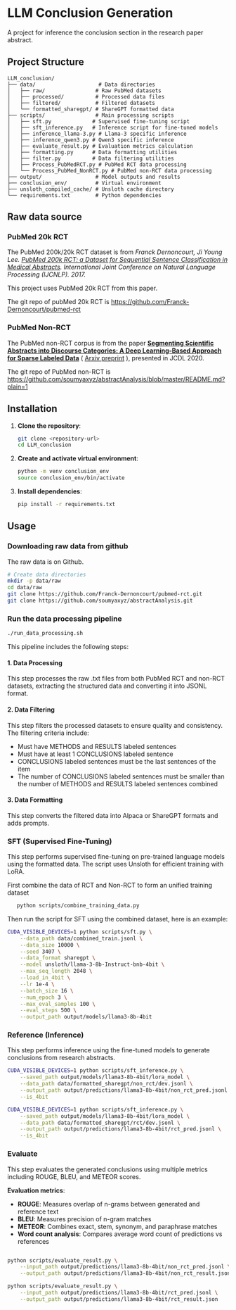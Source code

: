 # LLM Conclusion Generation

A project for inference the conclusion section in the research paper abstract.

## Project Structure

```
LLM_conclusion/
├── data/                    # Data directories
│   ├── raw/                # Raw PubMed datasets
│   ├── processed/          # Processed data files
│   ├── filtered/           # Filtered datasets
│   └── formatted_sharegpt/ # ShareGPT formatted data
├── scripts/                # Main processing scripts
│   ├── sft.py             # Supervised fine-tuning script
│   ├── sft_inference.py   # Inference script for fine-tuned models
│   ├── inference_llama-3.py # Llama-3 specific inference
│   ├── inference_qwen3.py # Qwen3 specific inference
│   ├── evaluate_result.py # Evaluation metrics calculation
│   ├── formatting.py      # Data formatting utilities
│   ├── filter.py          # Data filtering utilities
│   ├── Process_PubMedRCT.py # PubMed RCT data processing
│   └── Process_PubMed_NonRCT.py # PubMed non-RCT data processing
├── output/                 # Model outputs and results
├── conclusion_env/         # Virtual environment
├── unsloth_compiled_cache/ # Unsloth cache directory
└── requirements.txt        # Python dependencies
```

## Raw data source
### PubMed 20k RCT
The PubMed 200k/20k RCT dataset is from *Franck Dernoncourt, Ji Young Lee. [PubMed 200k RCT: a Dataset for Sequential Sentence Classification in Medical Abstracts](https://arxiv.org/abs/1710.06071). International Joint Conference on Natural Language Processing (IJCNLP). 2017.*

This project uses PubMed 20k RCT from this paper.

The git repo of pubMed 20k RCT is https://github.com/Franck-Dernoncourt/pubmed-rct

### PubMed Non-RCT
The PubMed non-RCT corpus is from the paper [**Segmenting Scientific Abstracts into Discourse Categories: A  Deep Learning-Based Approach for Sparse Labeled Data**](https://dl.acm.org/doi/abs/10.1145/3383583.3398598) (  [Arxiv preprint](https://arxiv.org/abs/2005.05414)  ), 	presented in JCDL 2020.

The git repo of PubMed non-RCT is https://github.com/soumyaxyz/abstractAnalysis/blob/master/README.md?plain=1

## Installation

1. **Clone the repository**:
   ```bash
   git clone <repository-url>
   cd LLM_conclusion
   ```

2. **Create and activate virtual environment**:
   ```bash
   python -m venv conclusion_env
   source conclusion_env/bin/activate
   ```

3. **Install dependencies**:
   ```bash
   pip install -r requirements.txt
   ```

## Usage

### Downloading raw data from github
The raw data is on Github.

```bash
# Create data directories
mkdir -p data/raw
cd data/raw
git clone https://github.com/Franck-Dernoncourt/pubmed-rct.git
git clone https://github.com/soumyaxyz/abstractAnalysis.git
```

### Run the data processing pipeline

```bash
./run_data_processing.sh
```

This pipeline includes the following steps:

#### 1. Data Processing
This step processes the raw .txt files from both PubMed RCT and non-RCT datasets, extracting the structured data and converting it into JSONL format.

#### 2. Data Filtering
This step filters the processed datasets to ensure quality and consistency. The filtering criteria include:
- Must have METHODS and RESULTS labeled sentences
- Must have at least 1 CONCLUSIONS labeled sentence
- CONCLUSIONS labeled sentences must be the last sentences of the item
- The number of CONCLUSIONS labeled sentences must be smaller than the number of METHODS and RESULTS labeled sentences combined

#### 3. Data Formatting
This step converts the filtered data into Alpaca or ShareGPT formats and adds prompts.

###  SFT (Supervised Fine-Tuning)
This step performs supervised fine-tuning on pre-trained language models using the formatted data. The script uses Unsloth for efficient training with LoRA.

First combine the data of RCT and Non-RCT to form an unified training dataset

```bash
   python scripts/combine_training_data.py
```

Then run the script for SFT using the combined dataset, here is an example:

```bash
CUDA_VISIBLE_DEVICES=1 python scripts/sft.py \
    --data_path data/combined_train.jsonl \
    --data_size 10000 \
    --seed 3407 \
    --data_format sharegpt \
    --model unsloth/llama-3-8b-Instruct-bnb-4bit \
    --max_seq_length 2048 \
    --load_in_4bit \
    --lr 1e-4 \
    --batch_size 16 \
    --num_epoch 3 \
    --max_eval_samples 100 \
    --eval_steps 500 \
    --output_path output/models/llama3-8b-4bit
```

### Reference (Inference)
This step performs inference using the fine-tuned models to generate conclusions from research abstracts.
```bash
CUDA_VISIBLE_DEVICES=1 python scripts/sft_inference.py \
    --saved_path output/models/llama3-8b-4bit/lora_model \
    --data_path data/formatted_sharegpt/non_rct/dev.jsonl \
    --output_path output/predictions/llama3-8b-4bit/non_rct_pred.jsonl \
    --is_4bit

```
```bash
CUDA_VISIBLE_DEVICES=1 python scripts/sft_inference.py \
    --saved_path output/models/llama3-8b-4bit/lora_model \
    --data_path data/formatted_sharegpt/rct/dev.jsonl \
    --output_path output/predictions/llama3-8b-4bit/rct_pred.jsonl \
    --is_4bit

```



### Evaluate
This step evaluates the generated conclusions using multiple metrics including ROUGE, BLEU, and METEOR scores.

**Evaluation metrics**:
- **ROUGE**: Measures overlap of n-grams between generated and reference text
- **BLEU**: Measures precision of n-gram matches
- **METEOR**: Combines exact, stem, synonym, and paraphrase matches
- **Word count analysis**: Compares average word count of predictions vs references

```bash

python scripts/evaluate_result.py \
    --input_path output/predictions/llama3-8b-4bit/non_rct_pred.jsonl \
    --output_path output/predictions/llama3-8b-4bit/non_rct_result.json

python scripts/evaluate_result.py \
    --input_path output/predictions/llama3-8b-4bit/rct_pred.jsonl \
    --output_path output/predictions/llama3-8b-4bit/rct_result.json
```